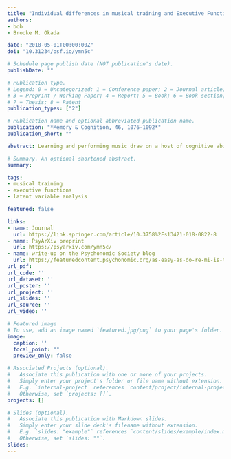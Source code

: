 ```yaml
---
title: "Individual differences in musical training and Executive Functions: A latent variable approach"
authors:
- bob
- Brooke M. Okada

date: "2018-05-01T00:00:00Z"
doi: "10.31234/osf.io/ymn5c"

# Schedule page publish date (NOT publication's date).
publishDate: ""

# Publication type.
# Legend: 0 = Uncategorized; 1 = Conference paper; 2 = Journal article;
# 3 = Preprint / Working Paper; 4 = Report; 5 = Book; 6 = Book section;
# 7 = Thesis; 8 = Patent
publication_types: ["2"]

# Publication name and optional abbreviated publication name.
publication: "*Memory & Cognition, 46, 1076-1092*"
publication_short: ""

abstract: Learning and performing music draw on a host of cognitive abilities, and previous research has postulated that musicians might have advantages in related cognitive processes. One such aspect of cognition that may be related to musical training is executive functions (EFs), a set of top-down processes that regulate behavior and cognition according to task demands. Previous studies investigating the link between musical training and EFs have yielded mixed results and are difficult to compare. In part, this is because most studies have looked at only one specific cognitive process, and even studies looking at the same process have used different experimental tasks. Furthermore, most correlational studies have used different “musician” and “non-musician” categorizations for their comparisons, so generalizing the findings is difficult. The present study provides a more comprehensive assessment of how individual differences in musical training relate to latent measures of three separable aspects of EFs. We administered a well-validated EF battery containing multiple tasks tapping the EF components of inhibition, shifting, and working memory updating (Friedman et al. in Journal of Experimental Psychology<b>:</b> General, 137, 201–225, 2008), as well as a comprehensive, continuous measure of musical training and sophistication (Müllensiefen et al., in PLoS ONE, 9, e89642, 2014). Musical training correlated with some individual EF tasks involving inhibition and working memory updating, but not with individual tasks involving shifting. However, musical training only predicted the latent variable of working memory updating, but not the latent variables of inhibition or shifting after controlling for IQ, socioeconomic status, and handedness. Although these data are correlational, they nonetheless suggest that musical experience places particularly strong demands specifically on working memory updating processes.

# Summary. An optional shortened abstract.
summary:

tags:
- musical training 
- executive functions
- latent variable analysis  

featured: false

links:
- name: Journal
  url: https://link.springer.com/article/10.3758%2Fs13421-018-0822-8
- name: PsyArXiv preprint 
  url: https://psyarxiv.com/ymn5c/
- name: write-up on the Psychonomic Society blog
  url: https://featuredcontent.psychonomic.org/as-easy-as-do-re-mi-is-there-a-correlation-between-musical-ability-and-executive-function/
url_pdf:
url_code: ''
url_dataset: ''
url_poster: ''
url_project: ''
url_slides: ''
url_source: ''
url_video: ''

# Featured image
# To use, add an image named `featured.jpg/png` to your page's folder. 
image:
  caption: ''
  focal_point: ""
  preview_only: false

# Associated Projects (optional).
#   Associate this publication with one or more of your projects.
#   Simply enter your project's folder or file name without extension.
#   E.g. `internal-project` references `content/project/internal-project/index.md`.
#   Otherwise, set `projects: []`.
projects: []

# Slides (optional).
#   Associate this publication with Markdown slides.
#   Simply enter your slide deck's filename without extension.
#   E.g. `slides: "example"` references `content/slides/example/index.md`.
#   Otherwise, set `slides: ""`.
slides:
---
```


